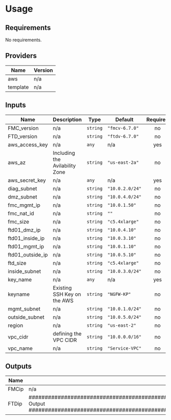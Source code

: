 # Usage
<!--- BEGIN_TF_DOCS --->
## Requirements

No requirements.

## Providers

| Name | Version |
|------|---------|
| aws | n/a |
| template | n/a |

## Inputs

| Name | Description | Type | Default | Required |
|------|-------------|------|---------|:--------:|
| FMC\_version | n/a | `string` | `"fmcv-6.7.0"` | no |
| FTD\_version | n/a | `string` | `"ftdv-6.7.0"` | no |
| aws\_access\_key | n/a | `any` | n/a | yes |
| aws\_az | Including the Avilability Zone | `string` | `"us-east-2a"` | no |
| aws\_secret\_key | n/a | `any` | n/a | yes |
| diag\_subnet | n/a | `string` | `"10.0.2.0/24"` | no |
| dmz\_subnet | n/a | `string` | `"10.0.4.0/24"` | no |
| fmc\_mgmt\_ip | n/a | `string` | `"10.0.1.50"` | no |
| fmc\_nat\_id | n/a | `string` | `""` | no |
| fmc\_size | n/a | `string` | `"c5.4xlarge"` | no |
| ftd01\_dmz\_ip | n/a | `string` | `"10.0.4.10"` | no |
| ftd01\_inside\_ip | n/a | `string` | `"10.0.3.10"` | no |
| ftd01\_mgmt\_ip | n/a | `string` | `"10.0.1.10"` | no |
| ftd01\_outside\_ip | n/a | `string` | `"10.0.5.10"` | no |
| ftd\_size | n/a | `string` | `"c5.4xlarge"` | no |
| inside\_subnet | n/a | `string` | `"10.0.3.0/24"` | no |
| key\_name | n/a | `any` | n/a | yes |
| keyname | Existing SSH Key on the AWS | `string` | `"NGFW-KP"` | no |
| mgmt\_subnet | n/a | `string` | `"10.0.1.0/24"` | no |
| outside\_subnet | n/a | `string` | `"10.0.5.0/24"` | no |
| region | n/a | `string` | `"us-east-2"` | no |
| vpc\_cidr | defining the VPC CIDR | `string` | `"10.0.0.0/16"` | no |
| vpc\_name | n/a | `string` | `"Service-VPC"` | no |

## Outputs

| Name | Description |
|------|-------------|
| FMCip | n/a |
| FTDip | ################################################################################################################################# Output ################################################################################################################################# |

<!--- END_TF_DOCS --->
